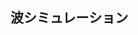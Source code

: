 ## 波シミュレーション
<canvas data-processing-sources="./wave_simulation.pde"></canvas>
<script src="../processing.min.js"></script>
